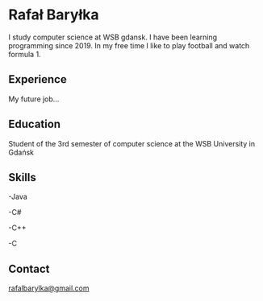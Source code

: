 # Rafał Baryłka
I study computer science at WSB gdansk. I have been learning programming since 2019. In my free time I like to play football and watch formula 1.
## Experience
My future job...
## Education
Student of the 3rd semester of computer science at the WSB University in Gdańsk
## Skills
-Java

-C#

-C++

-C
## Contact
rafalbarylka@gmail.com
